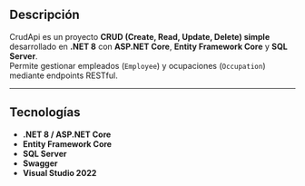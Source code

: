 ## Descripción
CrudApi es un proyecto **CRUD (Create, Read, Update, Delete) simple** desarrollado en **.NET 8** con **ASP.NET Core**, **Entity Framework Core** y **SQL Server**.  
Permite gestionar empleados (`Employee`) y ocupaciones (`Occupation`) mediante endpoints RESTful.

---

## Tecnologías

- **.NET 8 / ASP.NET Core**
- **Entity Framework Core**
- **SQL Server**
- **Swagger** 
- **Visual Studio 2022** 
